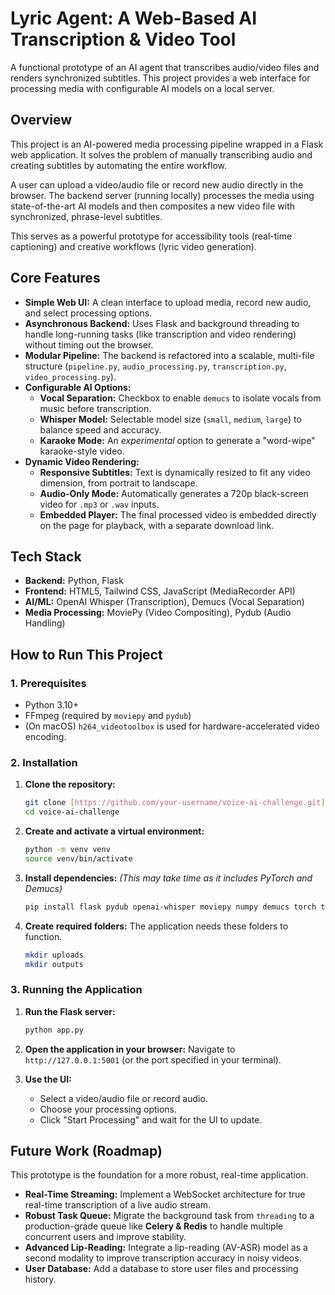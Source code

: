 # Lyric Agent: A Web-Based AI Transcription & Video Tool

A functional prototype of an AI agent that transcribes audio/video files and renders synchronized subtitles. This project provides a web interface for processing media with configurable AI models on a local server.

## Overview

This project is an AI-powered media processing pipeline wrapped in a Flask web application. It solves the problem of manually transcribing audio and creating subtitles by automating the entire workflow.

A user can upload a video/audio file or record new audio directly in the browser. The backend server (running locally) processes the media using state-of-the-art AI models and then composites a new video file with synchronized, phrase-level subtitles.

This serves as a powerful prototype for accessibility tools (real-time captioning) and creative workflows (lyric video generation).

## Core Features

* **Simple Web UI:** A clean interface to upload media, record new audio, and select processing options.
* **Asynchronous Backend:** Uses Flask and background threading to handle long-running tasks (like transcription and video rendering) without timing out the browser.
* **Modular Pipeline:** The backend is refactored into a scalable, multi-file structure (`pipeline.py`, `audio_processing.py`, `transcription.py`, `video_processing.py`).
* **Configurable AI Options:**
    * **Vocal Separation:** Checkbox to enable `demucs` to isolate vocals from music before transcription.
    * **Whisper Model:** Selectable model size (`small`, `medium`, `large`) to balance speed and accuracy.
    * **Karaoke Mode:** An *experimental* option to generate a "word-wipe" karaoke-style video.
* **Dynamic Video Rendering:**
    * **Responsive Subtitles:** Text is dynamically resized to fit any video dimension, from portrait to landscape.
    * **Audio-Only Mode:** Automatically generates a 720p black-screen video for `.mp3` or `.wav` inputs.
    * **Embedded Player:** The final processed video is embedded directly on the page for playback, with a separate download link.

## Tech Stack

* **Backend:** Python, Flask
* **Frontend:** HTML5, Tailwind CSS, JavaScript (MediaRecorder API)
* **AI/ML:** OpenAI Whisper (Transcription), Demucs (Vocal Separation)
* **Media Processing:** MoviePy (Video Compositing), Pydub (Audio Handling)

## How to Run This Project

### 1. Prerequisites

* Python 3.10+
* FFmpeg (required by `moviepy` and `pydub`)
* (On macOS) `h264_videotoolbox` is used for hardware-accelerated video encoding.

### 2. Installation

1.  **Clone the repository:**
    ```bash
    git clone [https://github.com/your-username/voice-ai-challenge.git](https://github.com/your-username/voice-ai-challenge.git)
    cd voice-ai-challenge
    ```

2.  **Create and activate a virtual environment:**
    ```bash
    python -m venv venv
    source venv/bin/activate
    ```

3.  **Install dependencies:**
    *(This may take time as it includes PyTorch and Demucs)*
    ```bash
    pip install flask pydub openai-whisper moviepy numpy demucs torch torchaudio torchcodec
    ```

4.  **Create required folders:**
    The application needs these folders to function.
    ```bash
    mkdir uploads
    mkdir outputs
    ```

### 3. Running the Application

1.  **Run the Flask server:**
    ```bash
    python app.py
    ```

2.  **Open the application in your browser:**
    Navigate to `http://127.0.0.1:5001` (or the port specified in your terminal).

3.  **Use the UI:**
    * Select a video/audio file or record audio.
    * Choose your processing options.
    * Click "Start Processing" and wait for the UI to update.

## Future Work (Roadmap)

This prototype is the foundation for a more robust, real-time application.

* **Real-Time Streaming:** Implement a WebSocket architecture for true real-time transcription of a live audio stream.
* **Robust Task Queue:** Migrate the background task from `threading` to a production-grade queue like **Celery & Redis** to handle multiple concurrent users and improve stability.
* **Advanced Lip-Reading:** Integrate a lip-reading (AV-ASR) model as a second modality to improve transcription accuracy in noisy videos.
* **User Database:** Add a database to store user files and processing history.
